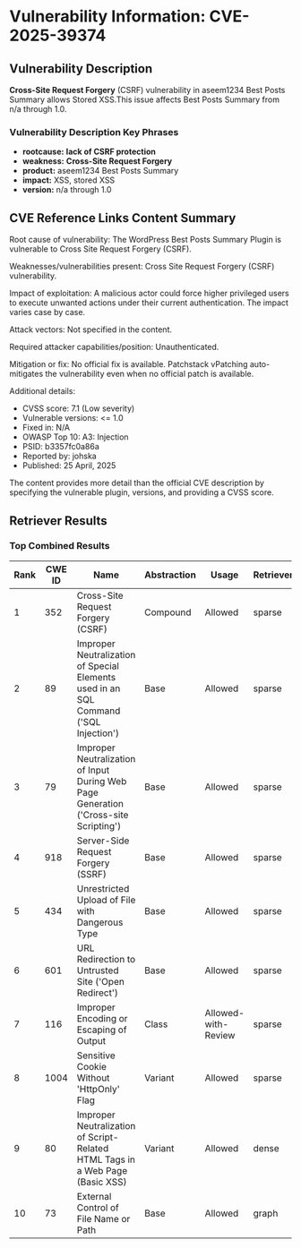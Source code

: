 # Vulnerability Information: CVE-2025-39374

## Vulnerability Description
**Cross-Site Request Forgery** (CSRF) vulnerability in aseem1234 Best Posts Summary allows Stored XSS.This issue affects Best Posts Summary from n/a through 1.0.

### Vulnerability Description Key Phrases
- **rootcause:** **lack of CSRF protection**
- **weakness:** **Cross-Site Request Forgery**
- **product:** aseem1234 Best Posts Summary
- **impact:** XSS, stored XSS
- **version:** n/a through 1.0

## CVE Reference Links Content Summary
Root cause of vulnerability:
The WordPress Best Posts Summary Plugin is vulnerable to Cross Site Request Forgery (CSRF).

Weaknesses/vulnerabilities present:
Cross Site Request Forgery (CSRF) vulnerability.

Impact of exploitation:
A malicious actor could force higher privileged users to execute unwanted actions under their current authentication. The impact varies case by case.

Attack vectors:
Not specified in the content.

Required attacker capabilities/position:
Unauthenticated.

Mitigation or fix:
No official fix is available. Patchstack vPatching auto-mitigates the vulnerability even when no official patch is available.

Additional details:
- CVSS score: 7.1 (Low severity)
- Vulnerable versions: <= 1.0
- Fixed in: N/A
- OWASP Top 10: A3: Injection
- PSID: b3357fc0a86a
- Reported by: johska
- Published: 25 April, 2025

The content provides more detail than the official CVE description by specifying the vulnerable plugin, versions, and providing a CVSS score.

## Retriever Results

### Top Combined Results

| Rank | CWE ID | Name | Abstraction | Usage  | Retrievers | Individual Scores |
|------|--------|------|-------------|-------|------------|-------------------|
| 1 | 352 | Cross-Site Request Forgery (CSRF) | Compound | Allowed | sparse | 0.236 |
| 2 | 89 | Improper Neutralization of Special Elements used in an SQL Command ('SQL Injection') | Base | Allowed | sparse | 0.172 |
| 3 | 79 | Improper Neutralization of Input During Web Page Generation ('Cross-site Scripting') | Base | Allowed | sparse | 0.168 |
| 4 | 918 | Server-Side Request Forgery (SSRF) | Base | Allowed | sparse | 0.166 |
| 5 | 434 | Unrestricted Upload of File with Dangerous Type | Base | Allowed | sparse | 0.159 |
| 6 | 601 | URL Redirection to Untrusted Site ('Open Redirect') | Base | Allowed | sparse | 0.155 |
| 7 | 116 | Improper Encoding or Escaping of Output | Class | Allowed-with-Review | sparse | 0.155 |
| 8 | 1004 | Sensitive Cookie Without 'HttpOnly' Flag | Variant | Allowed | sparse | 0.154 |
| 9 | 80 | Improper Neutralization of Script-Related HTML Tags in a Web Page (Basic XSS) | Variant | Allowed | dense | 0.557 |
| 10 | 73 | External Control of File Name or Path | Base | Allowed | graph | 0.002 |

